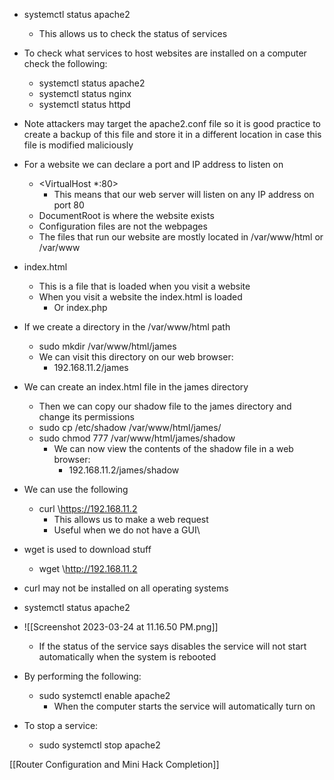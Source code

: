 - systemctl status apache2
	- This allows us to check the status of services 

- To check what services to host websites are installed on a computer check the following:
	- systemctl status apache2
	- systemctl status nginx
	- systemctl status httpd

- Note attackers may target the apache2.conf file so it is good practice to create a backup of this file and store it in a different location in case this file is modified maliciously 

- For a website we can declare a port and IP address to listen on 
	- \<VirtualHost \*:80\> 
		- This means that our web server will listen on any IP address on port 80
	- DocumentRoot is where the website exists
	- Configuration files are not the webpages 
	- The files that run our website are mostly located in /var/www/html or /var/www

- index.html 
	- This is a file that is loaded when you visit a website 
	- When you visit a website the index.html is loaded
		- Or index.php

- If we create a directory in the /var/www/html path
	- sudo mkdir /var/www/html/james 
	- We can visit this directory on our web browser:
		- 192.168.11.2/james

- We can create an index.html file in the james directory
	- Then we can copy our shadow file to the james directory and change its permissions 
	- sudo cp /etc/shadow /var/www/html/james/
	- sudo chmod 777 /var/www/html/james/shadow
		- We can now view the contents of the shadow file in a web browser:
			- 192.168.11.2/james/shadow

- We can use the following
	- curl \https://192.168.11.2 
		- This allows us to make a web request
		- Useful when we do not have a GUI\

- wget is used to download stuff
	- wget \http://192.168.11.2
- curl may not be installed on all operating systems  

- systemctl status apache2
- ![[Screenshot 2023-03-24 at 11.16.50 PM.png]]
	- If the status of the service says disables the service will not start automatically when the system is rebooted 

- By performing the following:
	- sudo systemctl enable apache2
		- When the computer starts the service will automatically turn on

- To stop a service:
	- sudo systemctl stop apache2

[[Router Configuration and Mini Hack Completion]]